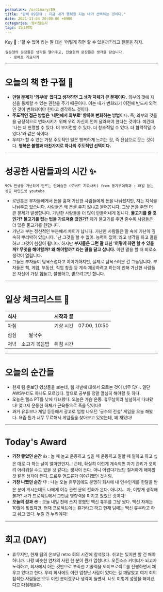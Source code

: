 ```yaml
---
permalink: /ordinary/89
title: "평비 89일차 : 지금 내가 행복한 지는 내가 선택하는 것이다."
date: 2021-11-04 20:00:00 +0900
categories: 평비챌린지
tags: 1일1평범
---  
```

Key 🔑 : '할 수 없어'라는 말 대신 '어떻게 하면 할 수 있을까?'라고 질문을 하자.  
```
질문형의 문장들은 생각을 열어주고, 진술형의 문장들은 생각을 닫습니다.
  - 로버트 기요사키
```

---
# 오늘의 책 한 구절 📕
- **만일 문제가 '외부에' 있다고 생각하면 그 생각 자체가 큰 문제이다.** 외부의 것에 자신을 통제할 수 있는 권한을 주기 때문이다. 이는 내가 변화되기 이전에 반드시 외적인 것이 변화되어야 한다고 생각하느 것이다.  
- **주도적인 접근 방법은 '내면에서 외부로' 향하여 변화하는 방법**이다. 즉, 외부의 것들을 긍정적으로 변화시키기 위해 우리 자신이 먼저 달라져야 한다는 것이다. 예컨대 '나는 더 현명할 수 있다. 더 부지런할 수 있다. 더 창조적일 수 있다. 더 협력적일 수 있다.'와 같은 식이다.  
- 우리가 할 수 있는 가장 주도적인 일은 행복하게 느끼는 것, 즉 진심으로 웃는 것이다. **행복은 불행과 마찬가지로 하나의 주도적인 선택이다.**  

---
# 성공한 사람들과의 시간 ✨
`99% 인생을 가난하게 만드는 언어습관 (로버트 기요사키) from 동기부여학과 : 매일 듣는 성공 마인드셋 youtube`  
- 로빈훗은 부자들에게서 돈을 훔쳐 가난한 사람들에게 돈을 나눠줬지만, 저는 지식을 나눠주고 있습니다. 사람들은 왜 돈을 주지 않냐고 물어봅니다. 그냥 돈을 주면 더 큰 문제가 발생합니다. 가난한 사람들을 더 많이 만들어내게 됩니다. **물고기를 줄 것인가? 물고기를 잡는 법을 가르쳐줄 것인가?** 제가 물고기를 주면 줄수록 사람들은 더 많은 물고기를 원합니다.  
- 가난과 부는 정신적인 부분에서 차이가 납니다. 가난한 사람들은 말 속에 가난이 깊숙히 뿌리박혀 있습니다. '난 그것을 할 수 없어. 능력이 없어.'라고 생각을 하고 말을 하고 그것이 현실이 됩니다. 하지만 **부자들은 그런 말 대신 '어떻게 하면 할 수 있을까? 무엇을 해야할까? 왜 해야할까?'라는 말을 달고 삽니다.** 이런 말을 할 때 비로소 생각이 열립니다.  
- 그들은 부자들이 탐욕스럽다고 이야기하지만, 실제로 탐욕스러운 건 그들입니다. 부자들은 책, 게임, 부동산, 직업 창출 등 계속 제공하려고 하는데 반해 가난한 사람들은 자신이 가장 힘들고, 불평하고, 받으려고만 합니다.  

---
# 일상 체크리스트 📃

| 식사 |  | 시작과 끝 |  |
|:----:|:----:|:----:|:----:|
| 아침 |  | 기상 시간 | 07:00, 10:50 |
| 점심 | 쌀국수 |  |  |
| 저녁 | 소고기 볶음밥 | 취침 시간 |  |

---
# 오늘의 순간들
- 현재 팀 온보딩 영상들을 보는데, 웹 개발에 대해서 모르는 것이 너무 많다. 일단 AWS부터도 하나도 모르겠다. 앞으로 공부를 정말 열심히 해야할 듯 하다.  
- 오늘은 헬스 PT를 낮에 다녀왔다. 오늘은 가슴 운동. 휴무날이라 널널하게 다녀왔다! 엊그제 운동한 하체가 근육통으로 죽을 맛이다!!  
- 과거 유튜브나 게임 등등에서 광고로 엄청 나오던 '궁수의 전설' 게임을 오늘 해봤다. 요즘 뭔가 너무 무료해서 게임들을 찾아보고 있었는데, 꽤 재밌다!  

---
# Today's Award
- **가장 좋았던 순간** 👍 : 놀 때 놀고 운동하고 싶을 때 운동하고 일할 때 일하고 하고 싶은 대로 다 하는 날이 얼마만인지..! 근데, 확실히 이런게 계속되면 자기 관리가 오히려 어려워질 수도 있을 것 같다는 생각이 든다. 아니 어렵다기보단 철저하게 해야할 것 같은 생각이 든다. 드로우 앤드류가 이야기했던 것처럼.  
- **가장 나빴던 순간** 👎 : 나는 오늘 휴무임에도 분명히 회사에 내 인수인계를 한달을 받은 분이 계시는데도 나에게 이슈 관련 문의 전화가 온다. 아니지... 자, 이렇게 생각해볼까? 내가 프로젝트에서 그만큼 영향력을 미치고 있었던 것이다!  
- **오늘의 성과** 😎 : 오늘 내일 전에 쓰지 못했던 백신 휴무를 그냥 썼다. 백신 자체는 10월에 맞았지만, 현재 프로젝트에는 휴가라고 하고 현재 팀에는 백신 휴무라고 하고 쉬고 있다. 누릴 건 누려야지!  

---
# 회고 (DAY)
- 휴무지만, 현재 팀의 온보딩 retro 회의 시간에 참석했다. 쉬고는 있지만 할 건 해야하니까. 나랑 비슷한 연차의 사원 한 분이 뭔가 엄청나다. 오픈소스 커미터가 되고자 노력하고, 회사에서 하는 것만으로 부족한 기술력을 토이프로젝트를 진행하면서 채우고 있다고 한다. 우리 회사에도 이런 엄청난 사람이 있다는 걸 깨달았고 여기 회의 참석한 사람들은 모두 이런 분이겠구나 생각이 들면서, 나도 이렇게 성장을 해야겠다고 다짐해본다.  
